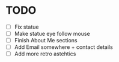 # TODO

- [ ] Fix statue
- [ ] Make statue eye follow mouse
- [ ] Finish About Me sections
- [ ] Add Email somewhere + contact details
- [ ] Add more retro astehtics
